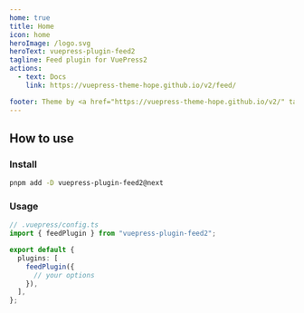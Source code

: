 ```yaml
---
home: true
title: Home
icon: home
heroImage: /logo.svg
heroText: vuepress-plugin-feed2
tagline: Feed plugin for VuePress2
actions:
  - text: Docs
    link: https://vuepress-theme-hope.github.io/v2/feed/

footer: Theme by <a href="https://vuepress-theme-hope.github.io/v2/" target="_blank">VuePress Theme Hope</a> | MIT Licensed, Copyright © 2019-present Mr.Hope
---
```


## How to use

### Install

```bash
pnpm add -D vuepress-plugin-feed2@next
```

### Usage

```ts
// .vuepress/config.ts
import { feedPlugin } from "vuepress-plugin-feed2";

export default {
  plugins: [
    feedPlugin({
      // your options
    }),
  ],
};
```
